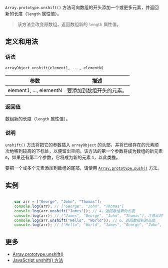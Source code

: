 `Array.prototype.unshift()` 方法可向数组的开头添加一个或更多元素，并返回新的长度（`length` 属性值）。

> 该方法会改变原数组，返回数组新的 `length` 属性值。

## 定义和用法

### 语法

`arrayObject.unshift(element1, ..., elementN)`

| 参数 | 描述 |
| --- | --- |
| element1, ..., elementN | 要添加到数组开头的元素。 |

### 返回值

数组新的长度（`length` 属性值）。

### 说明

`unshift()` 方法将把它的参数插入 `arrayObject` 的头部，并将已经存在的元素顺次地移到较高的下标处，以便留出空间。该方法的第一个参数将成为数组的新元素 `0`，如果还有第二个参数，它将成为新的元素 `1`，以此类推。

要把一个或多个元素添加到数组的尾部，请使用 [`Array.prototype.push()`](array-prototype-push.html) 方法。

## 实例

``` javascript

    var arr = ["George", "John", "Thomas"];
    console.log(arr); // ["George", "John", "Thomas"] 
    console.log(arr.unshift("James")); // 4，返回数组新的长度
    console.log(arr); // ["James", "George", "John", "Thomas"]，注意此时数组发生了变化
    console.log(arr.unshift("Hello", "World")); // 6，返回数组新的长度
    console.log(arr); // ["Hello", "World", "James", "George", "John", "Thomas"]，注意此时数组发生了变化

```

## 更多

*   [Array.prototype.unshift()](https://developer.mozilla.org/zh-CN/docs/Web/JavaScript/Reference/Global_Objects/Array/unshift)
*   [JavaScript unshift() 方法](http://www.w3school.com.cn/jsref/jsref_unshift.asp)
